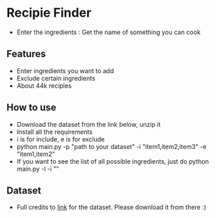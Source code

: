 # Recipie Finder

- Enter the ingredients : Get the name of something you can cook

## Features

- Enter ingredients you want to add
- Exclude certain ingredients
- About 44k recipies

## How to use
- Download the dataset from the link below, unzip it
- Install all the requirements
- i is for include, e is for exclude
- python main.py -p "path to your dataset" -i "item1,item2,item3" -e "item1,item2"
- If you want to see the list of all possible ingredients, just do python main.py -l -i ""

## Dataset
- Full credits to [link](https://cosylab.iiitd.edu.in/culinarydb/) for the dataset. Please download it from there :)
